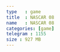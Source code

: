 ```yaml
---
type   : game
title  : NASCAR 08
name   : NASCAR 08
categories: [game]
telegram : 1155
size : 927 MB
---
```



